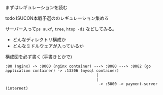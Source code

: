 まずはレギュレーションを読む

todo ISUCON本戦予選ののレギュレーション集める

サーバー入って`ps auxf`, `tree`, `htop -d1` などしてみる。

- どんなディレクトリ構成か
- どんなミドルウェアが入っているか

構成図を必ず書く (手書きとかで)

```
:80 (nginx) -> :8000 (nginx container) ---> :8080 ---> :8082 (go application container) -> :13306 (mysql container)
                                        |
                                        |
                                         -> :5000 -> payment-server (internet)
```

